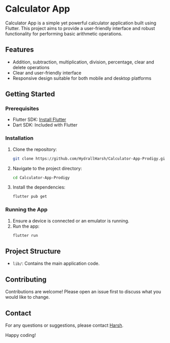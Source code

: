 # Calculator App 

Calculator App is a simple yet powerful calculator application built using Flutter. This project aims to provide a user-friendly interface and robust functionality for performing basic arithmetic operations.

## Features

- Addition, subtraction, multiplication, division, percentage, clear and delete operations
- Clear and user-friendly interface
- Responsive design suitable for both mobile and desktop platforms

## Getting Started

### Prerequisites

- Flutter SDK: [Install Flutter](https://flutter.dev/docs/get-started/install)
- Dart SDK: Included with Flutter

### Installation

1. Clone the repository:
    ```bash
    git clone https://github.com/HydrallHarsh/Calculator-App-Prodigy.git
    ```
2. Navigate to the project directory:
    ```bash
    cd Calculator-App-Prodigy
    ```
3. Install the dependencies:
    ```bash
    flutter pub get
    ```

### Running the App

1. Ensure a device is connected or an emulator is running.
2. Run the app:
    ```bash
    flutter run
    ```

## Project Structure

- `lib/`: Contains the main application code.

## Contributing

Contributions are welcome! Please open an issue first to discuss what you would like to change. 


## Contact

For any questions or suggestions, please contact [Harsh](harsh.santwani0303@gmail.com).

Happy coding!
